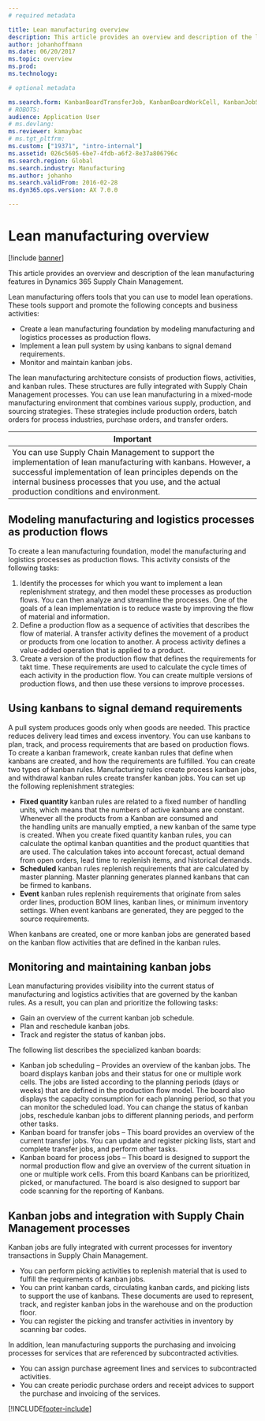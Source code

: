 ```yaml
---
# required metadata

title: Lean manufacturing overview
description: This article provides an overview and description of the lean manufacturing features in Dynamics 365 Supply Chain Management.
author: johanhoffmann
ms.date: 06/20/2017
ms.topic: overview
ms.prod: 
ms.technology: 

# optional metadata

ms.search.form: KanbanBoardTransferJob, KanbanBoardWorkCell, KanbanJobSchedulingListPage, LeanProductionFlow, Kanban, KanbanQuantityOverview, KanbanAssignCard, KanbanCirculatingCards, KanbanRules, WHSKanbanWaveTableManagePickingListPool
# ROBOTS: 
audience: Application User
# ms.devlang: 
ms.reviewer: kamaybac
# ms.tgt_pltfrm: 
ms.custom: ["19371", "intro-internal"]
ms.assetid: 026c5605-6be7-4fdb-a6f2-8e37a806796c
ms.search.region: Global
ms.search.industry: Manufacturing
ms.author: johanho
ms.search.validFrom: 2016-02-28
ms.dyn365.ops.version: AX 7.0.0

---
```


# Lean manufacturing overview

[!include [banner](../includes/banner.md)]

This article provides an overview and description of the lean manufacturing features in Dynamics 365 Supply Chain Management.

Lean manufacturing offers tools that you can use to model lean operations. These tools support and promote the following concepts and business activities:
-   Create a lean manufacturing foundation by modeling manufacturing and logistics processes as production flows.
-   Implement a lean pull system by using kanbans to signal demand requirements.
-   Monitor and maintain kanban jobs.

The lean manufacturing architecture consists of production flows, activities, and kanban rules. These structures are fully integrated with Supply Chain Management processes. You can use lean manufacturing in a mixed-mode manufacturing environment that combines various supply, production, and sourcing strategies. These strategies include production orders, batch orders for process industries, purchase orders, and transfer orders.

| **Important**                                                                                                                                                                                                                                                                |
|------------------------------------------------------------------------------------------------------------------------------------------------------------------------------------------------------------------------------------------------------------------------------|
| You can use Supply Chain Management to support the implementation of lean manufacturing with kanbans. However, a successful implementation of lean principles depends on the internal business processes that you use, and the actual production conditions and environment. |

## Modeling manufacturing and logistics processes as production flows
To create a lean manufacturing foundation, model the manufacturing and logistics processes as production flows. This activity consists of the following tasks:
1.  Identify the processes for which you want to implement a lean replenishment strategy, and then model these processes as production flows. You can then analyze and streamline the processes. One of the goals of a lean implementation is to reduce waste by improving the flow of material and information.
2.  Define a production flow as a sequence of activities that describes the flow of material. A transfer activity defines the movement of a product or products from one location to another. A process activity defines a value-added operation that is applied to a product.
3.  Create a version of the production flow that defines the requirements for takt time. These requirements are used to calculate the cycle times of each activity in the production flow. You can create multiple versions of production flows, and then use these versions to improve processes.

## Using kanbans to signal demand requirements
A pull system produces goods only when goods are needed. This practice reduces delivery lead times and excess inventory. You can use kanbans to plan, track, and process requirements that are based on production flows. To create a kanban framework, create kanban rules that define when kanbans are created, and how the requirements are fulfilled. You can create two types of kanban rules. Manufacturing rules create process kanban jobs, and withdrawal kanban rules create transfer kanban jobs. You can set up the following replenishment strategies:
-   **Fixed quantity** kanban rules are related to a fixed number of handling units, which means that the numbers of active kanbans are constant. Whenever all the products from a Kanban are consumed and the handling units are manually emptied, a new kanban of the same type is created. When you create fixed quantity kanban rules, you can calculate the optimal kanban quantities and the product quantities that are used. The calculation takes into account forecast, actual demand from open orders, lead time to replenish items, and historical demands.
-   **Scheduled** kanban rules replenish requirements that are calculated by master planning. Master planning generates planned kanbans that can be firmed to kanbans.
-   **Event** kanban rules replenish requirements that originate from sales order lines, production BOM lines, kanban lines, or minimum inventory settings. When event kanbans are generated, they are pegged to the source requirements.

When kanbans are created, one or more kanban jobs are generated based on the kanban flow activities that are defined in the kanban rules.

## Monitoring and maintaining kanban jobs
Lean manufacturing provides visibility into the current status of manufacturing and logistics activities that are governed by the kanban rules. As a result, you can plan and prioritize the following tasks:

-   Gain an overview of the current kanban job schedule.
-   Plan and reschedule kanban jobs.
-   Track and register the status of kanban jobs.

The following list describes the specialized kanban boards:
-   Kanban job scheduling – Provides an overview of the kanban jobs. The board displays kanban jobs and their status for one or multiple work cells. The jobs are listed according to the planning periods (days or weeks) that are defined in the production flow model. The board also displays the capacity consumption for each planning period, so that you can monitor the scheduled load. You can change the status of kanban jobs, reschedule kanban jobs to different planning periods, and perform other tasks.
-   Kanban board for transfer jobs – This board provides an overview of the current transfer jobs. You can update and register picking lists, start and complete transfer jobs, and perform other tasks.
-   Kanban board for process jobs – This board is designed to support the normal production flow and give an overview of the current situation in one or multiple work cells. From this board Kanbans can be prioritized, picked, or manufactured. The board is also designed to support bar code scanning for the reporting of Kanbans.

## Kanban jobs and integration with Supply Chain Management processes
Kanban jobs are fully integrated with current processes for inventory transactions in Supply Chain Management.
-   You can perform picking activities to replenish material that is used to fulfill the requirements of kanban jobs.
-   You can print kanban cards, circulating kanban cards, and picking lists to support the use of kanbans. These documents are used to represent, track, and register kanban jobs in the warehouse and on the production floor.
-   You can register the picking and transfer activities in inventory by scanning bar codes.

In addition, lean manufacturing supports the purchasing and invoicing processes for services that are referenced by subcontracted activities.
-   You can assign purchase agreement lines and services to subcontracted activities.
-   You can create periodic purchase orders and receipt advices to support the purchase and invoicing of the services.







[!INCLUDE[footer-include](../../includes/footer-banner.md)]